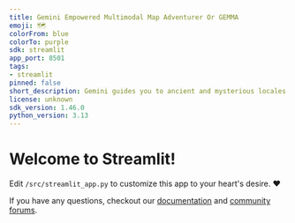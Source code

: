 ```yaml
---
title: Gemini Empowered Multimodal Map Adventurer Or GEMMA
emoji: 🗺
colorFrom: blue
colorTo: purple
sdk: streamlit
app_port: 8501
tags:
- streamlit
pinned: false
short_description: Gemini guides you to ancient and mysterious locales.
license: unknown
sdk_version: 1.46.0
python_version: 3.13
---
```


# Welcome to Streamlit!

Edit `/src/streamlit_app.py` to customize this app to your heart's desire. :heart:

If you have any questions, checkout our [documentation](https://docs.streamlit.io) and [community
forums](https://discuss.streamlit.io).